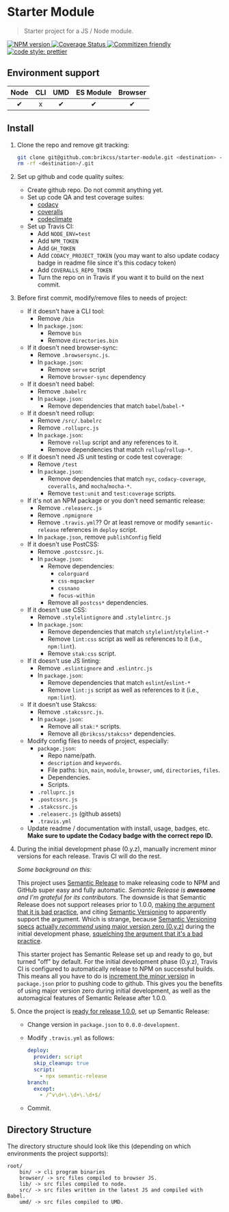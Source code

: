 # Starter Module

> Starter project for a JS / Node module.

<!-- Shields. -->
<p>
	<!-- NPM version. -->
	<!-- <a href="https://www.npmjs.com/package/@brikcss/starter-module">
		<img alt="NPM version" src="https://img.shields.io/npm/v/@brikcss/starter-module.svg?style=flat-square">
	</a> -->
	<!-- NPM downloads/month. -->
	<!-- <a href="https://www.npmjs.com/package/@brikcss/starter-module">
		<img alt="NPM downloads per month" src="https://img.shields.io/npm/dm/@brikcss/starter-module.svg?style=flat-square">
	</a> -->
	<!-- Travis branch. -->
	<!-- <a href="https://github.com/brikcss/starter-module/tree/master">
		<img alt="Travis branch" src="https://img.shields.io/travis/rust-lang/rust/master.svg?style=flat-square&label=master">
	</a> -->
	<!-- Codacy. -->
	<a href="https://www.codacy.com/app/thezimmee/starter-module">
		<img alt="NPM version" src="https://img.shields.io/codacy/grade/49af7ce4215c4720a6dbc90c3b7fcdbe/master.svg?style=flat-square">
	</a>
	<!-- Coveralls -->
	<a href='https://coveralls.io/github/brikcss/starter-module?branch=master'>
		<img src='https://img.shields.io/coveralls/github/brikcss/starter-module/master.svg?style=flat-square' alt='Coverage Status' />
	</a>
	<!-- Commitizen friendly. -->
	<a href="http://commitizen.github.io/cz-cli/">
		<img alt="Commitizen friendly" src="https://img.shields.io/badge/commitizen-friendly-brightgreen.svg?style=flat-square">
	</a>
	<!-- Semantic release. -->
	<!-- <a href="https://github.com/semantic-release/semantic-release">
		<img alt="semantic release" src="https://img.shields.io/badge/%20%20%F0%9F%93%A6%F0%9F%9A%80-semantic--release-e10079.svg?style=flat-square">
	</a> -->
	<!-- Prettier code style. -->
	<a href="https://prettier.io/">
		<img alt="code style: prettier" src="https://img.shields.io/badge/code_style-prettier-ff69b4.svg?style=flat-square">
	</a>
	<!-- MIT License. -->
	<!-- <a href="https://choosealicense.com/licenses/mit/">
		<img alt="License" src="https://img.shields.io/npm/l/express.svg?style=flat-square">
	</a> -->
</p>

## Environment support

| Node   | CLI   | UMD   | ES Module | Browser   |
|:------:|:-----:|:-----:|:---------:|:---------:|
| ✔      | x     | ✔    | ✔        | ✔         |

## Install

1. Clone the repo and remove git tracking:

	```sh
	git clone git@github.com:brikcss/starter-module.git <destination> --depth=1
	rm -rf <destination>/.git
	```

2. Set up github and code quality suites:

	- Create github repo. Do not commit anything yet.
	- Set up code QA and test coverage suites:
		- [codacy](https://www.codacy.com/)
		- [coveralls](https://coveralls.io/)
		- [codeclimate](https://codeclimate.com/)
	- Set up Travis CI:
		- Add `NODE_ENV=test`
		- Add `NPM_TOKEN`
		- Add `GH_TOKEN`
		- Add `CODACY_PROJECT_TOKEN` (you may want to also update codacy badge in readme file since it's this codacy token)
		- Add `COVERALLS_REPO_TOKEN`
		- Turn the repo on in Travis if you want it to build on the next commit.

3. Before first commit, modify/remove files to needs of project:

	- If it doesn't have a CLI tool:
		- Remove `/bin`
		- In `package.json`:
			- Remove `bin`
			- Remove `directories.bin`
	- If it doesn't need browser-sync:
		- Remove `.browsersync.js`.
		- In `package.json`:
			- Remove `serve` script
			- Remove `browser-sync` dependency
	- If it doesn't need babel:
		- Remove `.babelrc`
		- In `package.json`:
			- Remove dependencies that match `babel`/`babel-*`
	- If it doesn't need rollup:
		- Remove `/src/.babelrc`
		- Remove `.rolluprc.js`
		- In `package.json`:
			- Remove `rollup` script and any references to it.
			- Remove dependencies that match `rollup`/`rollup-*`.
	- If it doesn't need JS unit testing or code test coverage:
		- Remove `/test`
		- In `package.json`:
			- Remove dependencies that match `nyc`, `codacy-coverage`, `coveralls`, and `mocha`/`mocha-*`.
			- Remove `test:unit` and `test:coverage` scripts.
	- If it's not an NPM package or you don't need semantic release:
		- Remove `.releaserc.js`
		- Remove `.npmignore`
		- Remove `.travis.yml`?? Or at least remove or modify `semantic-release` references in `deploy` script.
		- In `package.json`, remove `publishConfig` field
	- If it doesn't use PostCSS:
		- Remove `.postcssrc.js`.
		- In `package.json`:
			- Remove dependencies:
				- `colorguard`
				- `css-mqpacker`
				- `cssnano`
				- `focus-within`
			- Remove all `postcss*` dependencies.
	- If it doesn't use CSS:
		- Remove `.stylelintignore` and `.stylelintrc.js`
		- In `package.json`:
			- Remove dependencies that match `stylelint`/`stylelint-*`
			- Remove `lint:css` script as well as references to it (i.e., `npm:lint`).
			- Remove `stak:css` script.
	- If it doesn't use JS linting:
		- Remove `.eslintignore` and `.eslintrc.js`
		- In `package.json`:
			- Remove dependencies that match `eslint`/`eslint-*`
			- Remove `lint:js` script as well as references to it (i.e., `npm:lint`).
	- If it doesn't use Stakcss:
		- Remove `.stakcssrc.js`.
		- In `package.json`:
			- Remove all `stak:*` scripts.
			- Remove all `@brikcss/stakcss*` dependencies.
	- Modify config files to needs of project, especially:
		- `package.json`:
			- Repo name/path.
			- `description` and `keywords`.
			- File paths: `bin`, `main`, `module`, `browser`, `umd`, `directories`, `files`.
			- Dependencies.
			- Scripts.
		- `.rolluprc.js`
		- `.postcssrc.js`
		- `.stakcssrc.js`
		- `.releaserc.js` (github assets)
		- `.travis.yml`
	- Update readme / documentation with install, usage, badges, etc. **Make sure to update the Codacy badge with the correct repo ID.**

4. During the initial development phase (0.y.z), manually increment minor versions for each release. Travis CI will do the rest.

	_Some background on this:_

	This project uses [Semantic Release](https://github.com/semantic-release/semantic-release) to make releasing code to NPM and GitHub super easy and fully automatic. _Semantic Release is **awesome** and I'm grateful for its contributors_. The downside is that Semantic Release does not support releases prior to 1.0.0, [making the argument that it is bad practice](https://semantic-release.gitbooks.io/semantic-release/content/docs/support/FAQ.html#can-i-set-the-initial-release-version-of-my-package-to-001), and citing [Semantic Versioning](https://semver.org/) to apparently support the argument. Which is strange, because [Semantic Versioning specs](https://semver.org/#spec-item-4) [actually _recommend_ using major version zero (0.y.z)]((https://semver.org/#how-should-i-deal-with-revisions-in-the-0yz-initial-development-phase)) during the initial development phase, [squelching the argument that it's a bad practice](https://semver.org/#doesnt-this-discourage-rapid-development-and-fast-iteration).

	This starter project has Semantic Release set up and ready to go, but turned "off" by default. For the initial development phase (0.y.z), Travis CI is configured to automatically release to NPM on successful builds. This means all you have to do is [increment the minor version](https://semver.org/#how-should-i-deal-with-revisions-in-the-0yz-initial-development-phase) in `package.json` prior to pushing code to github. This gives you the benefits of using major version zero during initial development, as well as the automagical features of Semantic Release after 1.0.0.

5. Once the project is [ready for release 1.0.0](https://semver.org/#how-do-i-know-when-to-release-100), set up Semantic Release:

	- Change version in `package.json` to `0.0.0-development`.
	- Modify `.travis.yml` as follows:

		```yml
	    deploy:
	      provider: script
	      skip_cleanup: true
	      script:
	        - npx semantic-release
	    branch:
	      except:
	        - /^v\d+\.\d+\.\d+$/
		```

	- Commit.

## Directory Structure

The directory structure should look like this (depending on which environments the project supports):

```
root/
	bin/ -> cli program binaries
	browser/ -> src files compiled to browser JS.
	lib/ -> src files compiled to node.
	src/ -> src files written in the latest JS and compiled with Babel.
	umd/ -> src files compiled to UMD.
```
